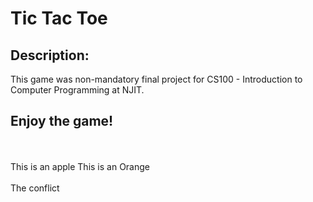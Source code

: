 <h1>Tic Tac Toe</h1>

<h2>Description:</h2>
This game was non-mandatory final project for CS100 - Introduction to Computer Programming at NJIT.

<h2>Enjoy the game!</h2>

<br><br>
This is an apple
This is an Orange
<br>
<br>
The conflict
